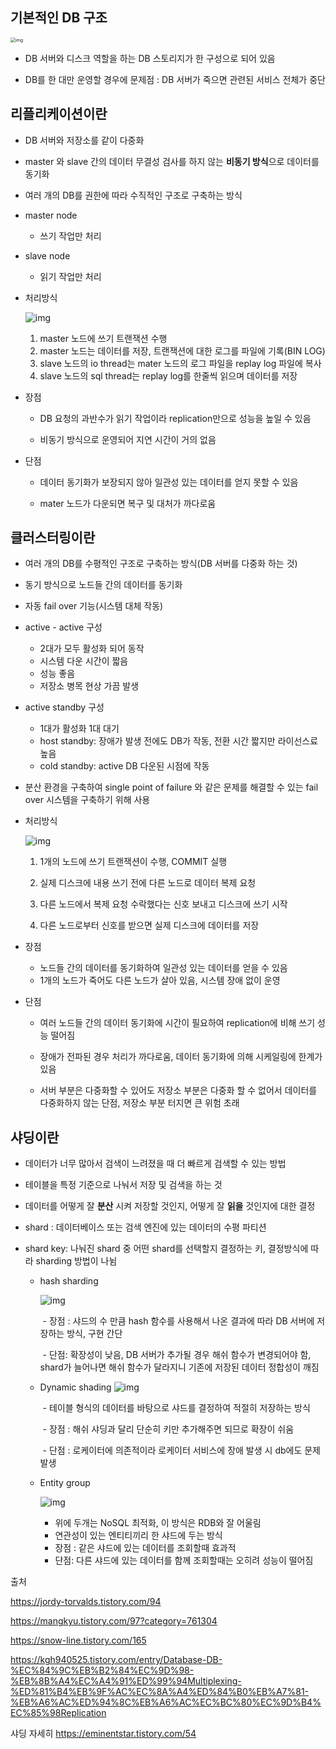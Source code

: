 ## 기본적인 DB 구조

<img src="https://blog.kakaocdn.net/dn/qcrw5/btqJsj37BXL/vGK7sCKkLVkypRhtEV6PFK/img.png" alt="img" style="zoom:50%;" />

- DB 서버와 디스크 역할을 하는 DB 스토리지가 한 구성으로 되어 있음

- DB를 한 대만 운영할 경우에 문제점 : DB 서버가 죽으면 관련된 서비스 전체가 중단

  

## 리플리케이션이란

- DB 서버와 저장소를 같이 다중화

- master 와 slave 간의 데이터 무결성 검사를 하지 않는 **비동기 방식**으로 데이터를 동기화

- 여러 개의 DB를 권한에 따라 수직적인 구조로 구축하는 방식

  

- master node

  - 쓰기 작업만 처리

- slave node

  - 읽기 작업만 처리

  

- 처리방식

  ![img](https://blog.kakaocdn.net/dn/bHW2YF/btqKRO16Oln/UrvZZeMCO20q9xY0XKuKSK/img.png)

  1. master 노드에 쓰기 트랜잭션 수행
  2. master 노드는 데이터를 저장, 트랜잭션에 대한 로그를 파일에 기록(BIN LOG)
  3. slave 노드의 io thread는 mater 노드의 로그 파일을 replay log 파일에 복사
  4. slave 노드의 sql thread는 replay log를 한줄씩 읽으며 데이터를 저장

  

- 장점

  - DB 요청의 과반수가 읽기 작업이라 replication만으로 성능을 높일 수 있음

  - 비동기 방식으로 운영되어 지연 시간이 거의 없음

    

- 단점

  - 데이터 동기화가 보장되지 않아 일관성 있는 데이터를 얻지 못할 수 있음

  - mater 노드가 다운되면 복구 및 대처가 까다로움

    

## 클러스터링이란

- 여러 개의 DB를 수평적인 구조로 구축하는 방식(DB 서버를 다중화 하는 것)

- 동기 방식으로 노드들 간의 데이터를 동기화

- 자동 fail over 기능(시스템 대체 작동)

- active - active 구성

  - 2대가 모두 활성화 되어 동작
  - 시스템 다운 시간이 짧음
  - 성능 좋음
  - 저장소 병목 현상 가끔 발생

- active standby 구성

  - 1대가 활성화 1대 대기
  - host standby: 장애가 발생 전에도 DB가 작동, 전환 시간 짧지만 라이선스료 높음
  - cold standby: active DB 다운된 시점에 작동

- 분산 환경을 구축하여 single point of failure 와 같은 문제를 해결할 수 있는 fail over 시스템을 구축하기 위해 사용

  

- 처리방식

  ![img](https://blog.kakaocdn.net/dn/oaVae/btqKOCg14ow/kkpZDYChulrTJvyqRVKLbk/img.png)

  1. 1개의 노드에 쓰기 트랜잭션이 수행, COMMIT 실행

  2. 실제 디스크에 내용 쓰기 전에 다른 노드로 데이터 복제 요청

  3. 다른 노드에서 복제 요청 수락했다는 신호 보내고 디스크에 쓰기 시작

  4. 다른 노드로부터 신호를 받으면 실제 디스크에 데이터를 저장

     

- 장점

  - 노드들 간의 데이터를 동기화하여 일관성 있는 데이터를 얻을 수 있음
  - 1개의 노드가 죽어도 다른 노드가 살아 있음, 시스템 장애 없이 운영 

- 단점

  - 여러 노드들 간의 데이터 동기화에 시간이 필요하여 replication에 비해 쓰기 성능 떨어짐

  - 장애가 전파된 경우 처리가 까다로움, 데이터 동기화에 의해 시케일링에 한계가 있음

  - 서버 부분은 다중화할 수 있어도 저장소 부분은 다중화 할 수 없어서 데이터를 다중화하지 않는 단점, 저장소 부분 터지면 큰 위험 초래

    

## 샤딩이란

- 데이터가 너무 많아서 검색이 느려졌을 때 더 빠르게 검색할 수 있는 방법

- 테이블을 특정 기준으로 나눠서 저장 및 검색을 하는 것

- 데이터를 어떻게 잘 **분산** 시켜 저장할 것인지, 어떻게 잘 **읽을** 것인지에 대한 결정

- shard : 데이터베이스 또는 검색 엔진에 있는 데이터의 수평 파티션

- shard key: 나눠진 shard 중 어떤 shard를 선택할지 결정하는 키, 결정방식에 따라 sharding 방법이 나뉨

  - hash sharding

    ![img](https://media.vlpt.us/images/giantim/post/8afa420e-4d00-42ff-987b-80ded9708ad0/image.png)

    

    ​		- 장점 : 샤드의 수 만큼 hash 함수를 사용해서 나온 결과에 따라 DB 서버에 저장하는 방식, 구현 간단

    ​		- 단점: 확장성이 낮음, DB 서버가 추가될 경우 해쉬 함수가 변경되어야 함, shard가 늘어나면 해쉬 함수가 달라지니 기존에 저장된 데이터 정합성이 깨짐

  - Dynamic shading                                         ![img](https://media.vlpt.us/images/giantim/post/c9fed448-3427-4c87-b100-d981de694f72/image.png)

    

    ​			- 테이블 형식의 데이터를 바탕으로 샤드를 결정하여 적절히 저장하는 방식

    ​			- 장점 : 해쉬 샤딩과 달리 단순히 키만 추가해주면 되므로 확장이 쉬움

    ​			- 단점 : 로케이터에 의존적이라 로케이터 서비스에 장애 발생 시 db에도 문제 발생

  - Entity group

    ![img](https://media.vlpt.us/images/giantim/post/d6fcd28e-0cb3-49f6-a8b6-c54866189313/image.png)

    - 위에 두개는 NoSQL 최적화, 이 방식은 RDB와 잘 어울림
    - 연관성이 있는 엔티티끼리 한 샤드에 두는 방식
    - 장점 : 같은 샤드에 있는 데이터를 조회할때 효과적
    - 단점: 다른 샤드에 있는 데이터를 함께 조회할때는 오히려 성능이 떨어짐













출처

https://jordy-torvalds.tistory.com/94

https://mangkyu.tistory.com/97?category=761304

https://snow-line.tistory.com/165

https://kgh940525.tistory.com/entry/Database-DB-%EC%84%9C%EB%B2%84%EC%9D%98-%EB%8B%A4%EC%A4%91%ED%99%94Multiplexing-%ED%81%B4%EB%9F%AC%EC%8A%A4%ED%84%B0%EB%A7%81-%EB%A6%AC%ED%94%8C%EB%A6%AC%EC%BC%80%EC%9D%B4%EC%85%98Replication

샤딩 자세히 https://eminentstar.tistory.com/54